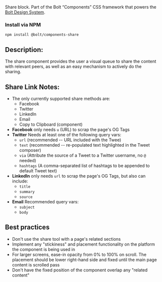 Share block. Part of the Bolt “Components” CSS framework that powers the [Bolt Design System](https://www.boltdesignsystem.com).

### Install via NPM
```
npm install @bolt/components-share
```

## Description:
The share component provides the user a visual queue to share the content with relevant peers, as well as an easy mechanism to actively do the sharing.

## Share Link Notes:
* The only currently supported share methods are:
  * Facebook
  * Twitter
  * LinkedIn
  * Email
  * Copy to Clipboard (component)
* **Facebook** only needs `u` (URL) to scrap the page's OG Tags
* **Twitter** Needs at least one of the following query vars:
  * `url` (recommended -- URL included with the Twee)
  * `text` (recommended -- re-populated text highlighted in the Tweet composer)
  * `via` (Attribute the source of a Tweet to a Twitter username, no `@` needed)
  * `hashtags` (A comma-separated list of hashtags to be appended to default Tweet text)
* **LinkedIn** only needs `url` to scrap the page's OG Tags, but also can include:
  * `title`
  * `summary`
  * `source`
* **Email** Recommended query vars:
  * `subject`
  * `body`

## Best practices
* Don't use the share tool with a page's related sections
* Implement any "stickiness" and placement functionality on the platform the component is being used in
* For larger screens, ease-in opacity from 0% to 100% on scroll. The placement should be lower right-hand side and fixed until the main page content is scrolled pass
* Don't have the fixed position of the component overlap any "related content"